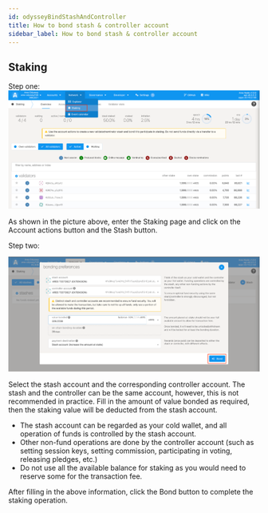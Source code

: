 ```yaml
---
id: odysseyBindStashAndController
title: How to bond stash & controller account
sidebar_label: How to bond stash & controller account
---
```


## Staking
Step one:
![](assets/build/319.png)

As shown in the picture above, enter the Staking page and click on the Account actions button and the Stash button.

Step two:

![](assets/build/320.png)

Select the stash account and the corresponding controller account. The stash and the controller can be the same account, however, this is not recommended in practice. Fill in the amount of value bonded as required, then the staking value will be deducted from the stash account.
* The stash account can be regarded as your cold wallet, and all operation of funds is controlled by the stash account.
* Other non-fund operations are done by the controller account (such as setting session keys, setting commission, participating in voting, releasing pledges, etc.)
* Do not use all the available balance for staking as you would need to reserve some for the transaction fee.

After filling in the above information, click the Bond button to complete the staking operation.
